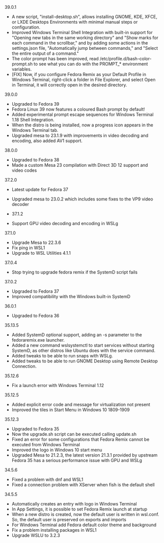 39.0.1
* A new script, "install-desktop.sh", allows installing GNOME, KDE, XFCE, or LXDE Desktops Environments with minimal manual steps or configuration.
* Improved Windows Terminal Shell Integration with built-in support for "Opening new tabs in the same working directory" and
  "Show marks for each command in the scrollbar," and by adding some actions in the settings.json file, "Automatically jump between commands," and "Select the entire output of a command."
* The color prompt has been improved, read /etc/profile.d/bash-color-prompt.sh to see what you can do with the PROMPT_* environment variables.
* [FIX] Now, if you configure Fedora Remix as your Default Profile in Windows Terminal, right-click a folder in File Explorer, and select Open in Terminal, it will correctly open in the desired directory.

39.0.0
* Upgraded to Fedora 39
* Fedora Linux 39 now features a coloured Bash prompt by default!
* Added experimental prompt escape sequences for Windows Terminal 1.18 Shell Integration.
* When the distro is being installed, now a progress icon appears in the Windows Terminal tab.
* Upgraded mesa to 23.1.9 with improvements in video decoding and encoding, also added AV1 support.

38.0.0
* Upgraded to Fedora 38
* Made a custom Mesa 23 compilation with Direct 3D 12 support and video codes

37.2.0
* Latest update for Fedora 37
* Upgraded mesa to 23.0.2 which includes some fixes to the VP9 video decoder

* 37.1.2
* Support GPU video decoding and encoding in WSLg

37.1.0
* Upgrade Mesa to 22.3.6
* Fix ping in WSL1
* Upgrade to WSL Utilities 4.1.1

37.0.4
* Stop trying to upgrade fedora remix if the SystemD script fails

37.0.2
* Upgraded to Fedora 37
* Improved compatibility with the Windows built-in SystemD

36.0.1
* Upgraded to Fedora 36

35.13.5
* Added SystemD optional support, adding an -s parameter to the fedoraremix.exe launcher.
* Added a new command wslsystemctl to start services without starting SystemD, as other distros like Ubuntu does with the service command.
* Added tweaks to be able to run snaps with WSLg.
* Added tweaks to be able to run GNOME Desktop using Remote Desktop Connection.

35.12.6
* Fix a launch error with Windows Terminal 1.12

35.12.5
* Added explicit error code and message for virtualization not present
* Improved the tiles in Start Menu in Windows 10 1809-1909

35.12.3
* Upgraded to Fedora 35
* Now the upgrade.sh script can be executed calling update.sh
* Fixed an error for some configurations that Fedora Remix cannot be executed from Windows Terminal
* Improved the logo in Windows 10 start menu
* Upgraded Mesa to 21.2.3, the latest version 21.3.1 provided by upstream Fedora 35 has a serious performance issue with GPU and WSLg

34.5.6
* Fixed a problem with dnf and WSL1
* Fixed a connection problem with XServer when fish is the default shell

34.5.5
* Automatically creates an entry with logo in Windows Terminal
* In App Settings, it is possible to set Fedora Remix launch at startup
* When a new distro is created, now the default user is written in wsl.conf. So, the default user is preserved on exports and imports
* For Windows Terminal add Fedora default color theme and background
* Fix a problem installing packages in WSL1
* Upgrade WSLU to 3.2.3
